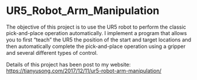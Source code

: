 # UR5_Robot_Arm_Manipulation
The objective of this project is to use the UR5 robot to perform the classic pick-and-place operation automatically. I implement a program that allows you to ﬁrst “teach” the UR5 the position of the start and target locations and then automatically complete the pick-and-place operation using a gripper and several diﬀerent types of control.

Details of this project has been post to my website: https://tianyusong.com/2017/12/11/ur5-robot-arm-manipulation/
